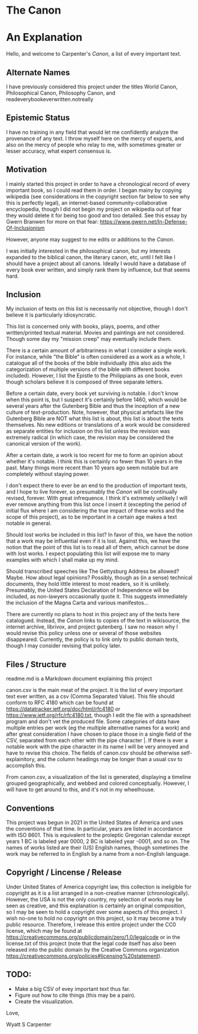 # The Canon
# An Explanation

Hello, and welcome to Carpenter's _Canon_, a list of every important text.

## Alternate Names

I have previously considered this project under the titles World Canon, Philosophical Canon, Philosophy Canon, and readeverybookeverwritten.notreally

## Epistemic Status

I have no training in any field that would let me confidently analyze the provenance of any text. I throw myself here on the mercy of experts, and also on the mercy of people who relay to me, with sometimes greater or lesser accuracy, what expert consensus is.

## Motivation

I mainly started this project in order to have a chronological record of every important book, so I could read them in order. I began mainy by copying wikipedia (see considerations in the copyright section far below to see why this is perfectly legal), an internet-based community-collaborative encyclopedia, though I did not begin my project on wikipedia out of fear they would delete it for being too good and too detailed. See this essay by Gwern Branwen for more on that fear: https://www.gwern.net/In-Defense-Of-Inclusionism

However, anyone may suggest to me edits or additions to the _Canon_.

I was initially interested in the philosophical canon, but my interests expanded to the biblical canon, the literary canon, etc, until I felt like I should have a project about all canons. Ideally I would have a database of every book ever written, and simply rank them by influence, but that seems hard.

## Inclusion

My inclusion of texts on this list is necessarily not objective, though I don't believe it is particularly idiosyncratic.

This list is concerned only with books, plays, poems, and other written/printed textual material. Movies and paintings are not considered. Though some day my "mission creep" may eventually include them.

There is a certain amount of arbitrariness in what I consider a single work. For instance, while "the Bible" is often considered as a work as a whole, I catalogue all of the books of the bible individually (this also aids the categorization of multiple versions of the bible with different books included). However, I list the Epistle to the Philippians as one book, even though scholars believe it is composed of three separate letters. 

Before a certain date, every book yet surviving is notable. I don't know when this point is, but I suspect it's certainly before 1460, which would be several years after the Gutenberg Bible and thus the inception of a new culture of text-production. Note, however, that physical artefacts like the Gutenberg Bible are NOT what this list is about, this list is about the texts themselves. No new editions or translations of a work would be considered as separate entities for inclusion on this list unless the revision was extremely radical (in which case, the revision may be considered the canonical version of the work).

After a certain date, a work is too recent for me to form an opinion about whether it's notable. I think this is certainly no fewer than 10 years in the past. Many things more recent than 10 years ago seem notable but are completely without staying power.

I don't expect there to ever be an end to the production of important texts, and I hope to live forever, so presumably the _Canon_ will be continually revised, forever. With great infrequence. I think it's extremely unlikely I will ever remove anything from this list once I insert it (excepting the period of initial flux where I am considering the true impact of these works and the scope of this project), as to be important in a certain age makes a text notable in general.

Should lost works be included in this list? In favor of this, we have the notion that a work may be influential even if it is lost. Against this, we have the notion that the point of this list is to read all of them, which cannot be done with lost works. I expect populating this list will expose me to many examples with which I shall make up my mind.

Should transcribed speeches like The Gettysburg Address be allowed? Maybe. How about legal opinions? Possibly, though as (in a sense) technical documents, they hold little interest to most readers, so it is unlikely. Presumably, the United States Declaration of Independence will be included, as non-lawyers occasionally quote it. This suggests immediately the inclusion of the Magna Carta and various manifestos...

There are currently no plans to host in this project any of the texts here catalogued. Instead, the _Canon_ links to copies of the text in wikisource, the internet archive, librivox, and project gutenberg. I saw no reason why I would revise this policy unless one or several of those websites disappeared. Currently, the policy is to link only to public domain texts, though I may consider revising that policy later.

## Files / Structure

readme.md is a Markdown document explaining this project

canon.csv is the main meat of the project. It is the list of every important text ever written, as a csv (Comma Separated Value). This file should conform to RFC 4180 which can be found at https://datatracker.ietf.org/doc/html/rfc4180 or https://www.ietf.org/rfc/rfc4180.txt, though I edit the file with a spreadsheet program and don't vet the produced file. Some categories of data have multiple entries per work (eg the multiple alternative names for a work) and after great consideration I have chosen to place those in a single field of the CSV, separated from each other with the pipe character |. If there is ever a notable work with the pipe character in its name I will be very annoyed and have to revise this choice. The fields of canon.csv should be otherwise self-explainitory, and the column headings may be longer than a usual csv to accomplish this.

From canon.csv, a visualization of the list is generated, displaying a timeline grouped geographically, and webbed and colored conceptually. However, I will have to get around to this, and it's not in my wheelhouse.

## Conventions

This project was begun in 2021 in the United States of America and uses the conventions of that time. In particular, years are listed in accordance with ISO 8601. This is equivalent to the proleptic Gregorian calendar except years 1 BC is labeled year 0000, 2 BC is labeled year -0001, and so on. The names of works listed are their (US) English names, though sometimes the work may be referred to in English by a name from a non-English language.

## Copyright / Lincense / Release

Under United States of America copyright law, this collection is ineligible for copyright as it is a list arranged in a non-creative manner (chronologically). However, the USA is not the only country, my selection of works may be seen as creative, and this explanation is certainly an original composition, so I may be seen to hold a copyright over some aspects of this project. I wish no-one to hold no copyright on this project, so it may become a truly public resource. Therefore, I release this entire project under the CC0 license, which may be found at https://creativecommons.org/publicdomain/zero/1.0/legalcode or in the license.txt of this project (note that the legal code itself has also been released into the public domain by the Creative Commons organization https://creativecommons.org/policies#licensing%20statement).

## TODO:
* Make a big CSV of evey important text thus far.
* Figure out how to cite things (this may be a pain).
* Create the visualization.

Love,

Wyatt S Carpenter
